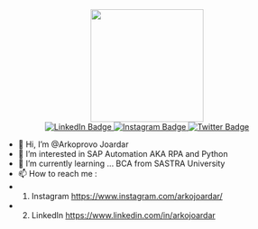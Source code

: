 <div id="header" align="center">
  <img src="https://media.giphy.com/media/qgQUggAC3Pfv687qPC/giphy.gif" width="200"/>
</div>

<div id="badges" align="center">
  <a href="https://www.linkedin.com/in/arkojoardar">
    <img src="https://img.shields.io/badge/LinkedIn-blue?style=for-the-badge&logo=linkedin&logoColor=white" alt="LinkedIn Badge"/>
  </a>
  <a href="https://www.instagram.com/arkojoardar/">
    <img src="https://img.shields.io/badge/Instagram-blue?style=for-the-badge&logo=instagram&logoColor=white" alt="Instagram Badge"/>
  </a>
  <a href="https://twitter.com/arkoprovojoard1">
    <img src="https://img.shields.io/badge/Twitter-blue?style=for-the-badge&logo=twitter&logoColor=white" alt="Twitter Badge"/>
  </a>
</div>

- 👋 Hi, I’m @Arkoprovo Joardar
- 👀 I’m interested in SAP Automation AKA RPA and Python 
- 🌱 I’m currently learning ... BCA from SASTRA University
- 📫 How to reach me :
- 1) Instagram https://www.instagram.com/arkojoardar/
- 2) LinkedIn https://www.linkedin.com/in/arkojoardar



<!---
ArkooJ/ArkooJ is a ✨ special ✨ repository because its `README.md` (this file) appears on your GitHub profile.
You can click the Preview link to take a look at your changes.
--->
